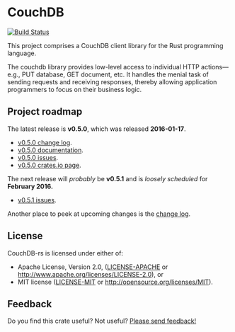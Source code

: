 # CouchDB

[![Build Status](https://travis-ci.org/couchdb-rs/couchdb.svg?branch=master)](https://travis-ci.org/couchdb-rs/couchdb)

This project comprises a CouchDB client library for the Rust programming
language.

The couchdb library provides low-level access to individual HTTP
actions—e.g., PUT database, GET document, etc. It handles the menial
task of sending requests and receiving responses, thereby allowing
application programmers to focus on their business logic.

## Project roadmap

The latest release is **v0.5.0**, which was released **2016-01-17**.

* [v0.5.0 change log](https://github.com/couchdb-rs/couchdb/blob/v0.5.0/CHANGELOG.md).
* [v0.5.0 documentation](https://couchdb-rs.github.io/couchdb/doc/v0.5.0/couchdb/index.html).
* [v0.5.0 issues](https://github.com/couchdb-rs/couchdb/issues?q=milestone%3Av0.5.0).
* [v0.5.0 crates.io page](https://crates.io/crates/couchdb/0.5.0).

The next release will _probably_ be **v0.5.1** and is _loosely
scheduled_ for **February 2016.**

* [v0.5.1 issues](https://github.com/couchdb-rs/couchdb/issues?q=milestone%3Av0.5.1).

Another place to peek at upcoming changes is the [change
log](CHANGELOG.md).

## License

CouchDB-rs is licensed under either of:

* Apache License, Version 2.0, ([LICENSE-APACHE](LICENSE-APACHE) or
  http://www.apache.org/licenses/LICENSE-2.0), or
* MIT license ([LICENSE-MIT](LICENSE-MIT) or
  http://opensource.org/licenses/MIT).

## Feedback

Do you find this crate useful? Not useful? [Please send
feedback!](mailto:c.m.brandenburg@gmail.com)
